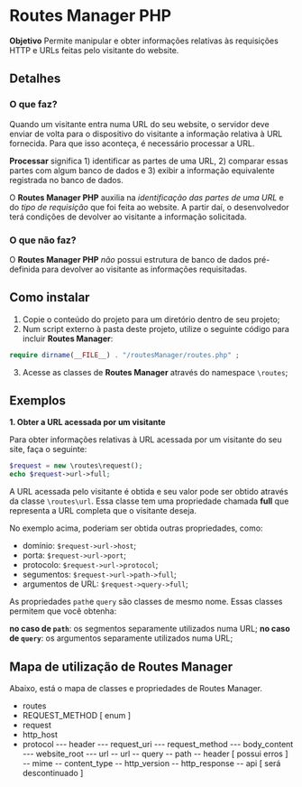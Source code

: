 # Routes Manager PHP

**Objetivo** Permite manipular e obter informações relativas às requisições HTTP e URLs feitas pelo visitante do website.

## Detalhes

### O que faz?

Quando um visitante entra numa URL do seu website, o servidor deve enviar de volta para o dispositivo do visitante a informação relativa à URL fornecida. Para que isso aconteça, é necessário processar a URL.

**Processar** significa 1) identificar as partes de uma URL, 2) comparar essas partes com algum banco de dados e 3) exibir a informação equivalente registrada no banco de dados.

O **Routes Manager PHP** auxilia na *identificação das partes de uma URL* e do *tipo de requisição* que foi feita ao website. A partir daí, o desenvolvedor terá condições de devolver ao visitante a informação solicitada.

### O que não faz?

O **Routes Manager PHP** *não* possui estrutura de banco de dados pré-definida para devolver ao visitante as informações requisitadas.

## Como instalar

1. Copie o conteúdo do projeto para um diretório dentro de seu projeto;
2. Num script externo à pasta deste projeto, utilize o seguinte código para incluir **Routes Manager**:

```php
require dirname(__FILE__) . "/routesManager/routes.php" ;
```

3. Acesse as classes de **Routes Manager** através do namespace `\routes`;

## Exemplos

**1. Obter a URL acessada por um visitante**

Para obter informações relativas à URL acessada por um visitante do seu site, faça o seguinte:

```php
$request = new \routes\request();
echo $request->url->full;
```

A URL acessada pelo visitante é obtida e seu valor pode ser obtido através da classe `\routes\url`. Essa classe tem uma propriedade chamada **full** que representa a URL completa que o visitante deseja.

No exemplo acima, poderiam ser obtida outras propriedades, como:

- domínio: `$request->url->host`;
- porta: `$request->url->port`;
- protocolo: `$request->url->protocol`;
- segumentos: `$request->url->path->full`;
- argumentos de URL: `$request->query->full`;

As propriedades `path`e `query` são classes de mesmo nome. Essas classes permitem que você obtenha:

**no caso de `path`**: os segmentos separamente utilizados numa URL;
**no caso de `query`**: os argumentos separamente utilizados numa URL;

## Mapa de utilização de Routes Manager

Abaixo, está o mapa de classes e propriedades de Routes Manager. 

* routes
 * REQUEST_METHOD [ enum ]
 * request
  * http_host
  * protocol
--- header
--- request_uri
--- request_method
--- body_content
--- website_root
--- url
-- url
-- query
-- path
-- header [ possui erros ]
-- mime
-- content_type
-- http_version
-- http_response
-- api [ será descontinuado ]